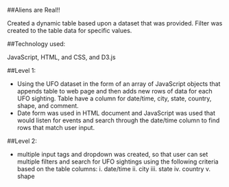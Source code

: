 ##Aliens are Real!!

Created a dynamic table based upon a dataset that was provided. Filter was created to the table data for specific values. 

##Technology used:

JavaScript, HTML, and CSS, and D3.js

##Level 1:

- Using the UFO dataset in the form of an array of JavaScript objects that appends table to web page and then adds new rows of data for       each UFO sighting. Table have a column for date/time, city, state, country, shape, and comment.
- Date form was used in HTML document and JavaScript was used that would listen for events and search through the date/time column to find   rows that match user input.

##Level 2:

- multiple input tags and dropdown was created, so that user can set multiple filters and search for UFO sightings using the following       criteria based on the table columns:
  i.	date/time
  ii.	city
  iii.	state
  iv.	country
  v.	shape



